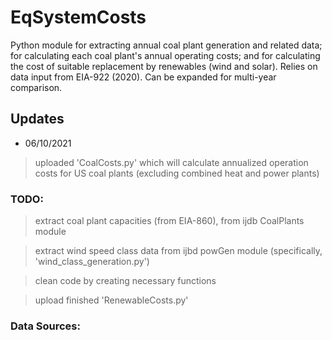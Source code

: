# EqSystemCosts

Python module for extracting annual coal plant generation and related data; for calculating each coal plant's annual operating costs; and for calculating the cost of suitable replacement by renewables (wind and solar). Relies on data input from EIA-922 (2020). Can be expanded for multi-year comparison. 

## Updates
* 06/10/2021
> uploaded 'CoalCosts.py' which will calculate annualized operation costs for US coal plants (excluding combined heat and power plants)

### TODO: 
> extract coal plant capacities (from EIA-860), from ijdb CoalPlants module

> extract wind speed class data from ijbd powGen module (specifically, 'wind_class_generation.py')

> clean code by creating necessary functions

> upload finished 'RenewableCosts.py'

### Data Sources:
